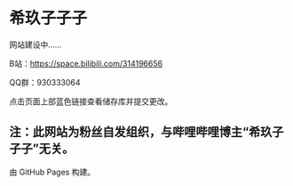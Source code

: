 # 希玖子子子

网站建设中……

B站：https://space.bilibili.com/314196656

QQ群：930333064

点击页面上部蓝色链接查看储存库并提交更改。

## 注：此网站为粉丝自发组织，与哔哩哔哩博主“希玖子子子”无关。

由 GitHub Pages 构建。
